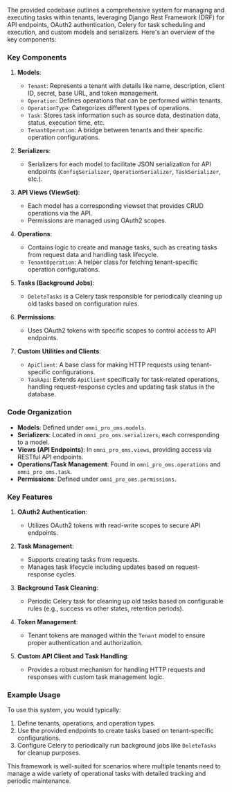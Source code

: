 The provided codebase outlines a comprehensive system for managing and executing tasks within tenants, leveraging Django Rest Framework (DRF) for API endpoints, OAuth2 authentication, Celery for task scheduling and execution, and custom models and serializers. Here's an overview of the key components:

### Key Components

1. **Models**:
    - `Tenant`: Represents a tenant with details like name, description, client ID, secret, base URL, and token management.
    - `Operation`: Defines operations that can be performed within tenants.
    - `OperationType`: Categorizes different types of operations.
    - `Task`: Stores task information such as source data, destination data, status, execution time, etc.
    - `TenantOperation`: A bridge between tenants and their specific operation configurations.

2. **Serializers**:
    - Serializers for each model to facilitate JSON serialization for API endpoints (`ConfigSerializer`, `OperationSerializer`, `TaskSerializer`, etc.).

3. **API Views (ViewSet)**:
    - Each model has a corresponding viewset that provides CRUD operations via the API.
    - Permissions are managed using OAuth2 scopes.

4. **Operations**:
    - Contains logic to create and manage tasks, such as creating tasks from request data and handling task lifecycle.
    - `TenantOperation`: A helper class for fetching tenant-specific operation configurations.
    
5. **Tasks (Background Jobs)**:
    - `DeleteTasks` is a Celery task responsible for periodically cleaning up old tasks based on configuration rules.

6. **Permissions**:
    - Uses OAuth2 tokens with specific scopes to control access to API endpoints.

7. **Custom Utilities and Clients**:
    - `ApiClient`: A base class for making HTTP requests using tenant-specific configurations.
    - `TaskApi`: Extends `ApiClient` specifically for task-related operations, handling request-response cycles and updating task status in the database.

### Code Organization

- **Models**: Defined under `omni_pro_oms.models`.
- **Serializers**: Located in `omni_pro_oms.serializers`, each corresponding to a model.
- **Views (API Endpoints)**: In `omni_pro_oms.views`, providing access via RESTful API endpoints.
- **Operations/Task Management**: Found in `omni_pro_oms.operations` and `omni_pro_oms.task`.
- **Permissions**: Defined under `omni_pro_oms.permissions`.

### Key Features

1. **OAuth2 Authentication**:
    - Utilizes OAuth2 tokens with read-write scopes to secure API endpoints.

2. **Task Management**:
    - Supports creating tasks from requests.
    - Manages task lifecycle including updates based on request-response cycles.
    
3. **Background Task Cleaning**:
    - Periodic Celery task for cleaning up old tasks based on configurable rules (e.g., success vs other states, retention periods).

4. **Token Management**:
    - Tenant tokens are managed within the `Tenant` model to ensure proper authentication and authorization.

5. **Custom API Client and Task Handling**:
    - Provides a robust mechanism for handling HTTP requests and responses with custom task management logic.

### Example Usage

To use this system, you would typically:

1. Define tenants, operations, and operation types.
2. Use the provided endpoints to create tasks based on tenant-specific configurations.
3. Configure Celery to periodically run background jobs like `DeleteTasks` for cleanup purposes.

This framework is well-suited for scenarios where multiple tenants need to manage a wide variety of operational tasks with detailed tracking and periodic maintenance.